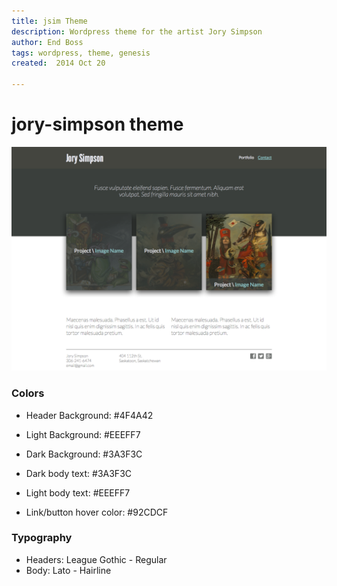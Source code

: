 ```yaml
---
title: jsim Theme
description: Wordpress theme for the artist Jory Simpson
author: End Boss
tags: wordpress, theme, genesis
created:  2014 Oct 20

---
```


jory-simpson theme
============

![ScreenShot](https://github.com/7Mears/jory-simpson/blob/master/mockup.png?raw=true "Mockup")


### Colors
* Header Background: #4F4A42
* Light Background: #EEEFF7
* Dark Background: #3A3F3C

* Dark body text: #3A3F3C
* Light body text: #EEEFF7

* Link/button hover color: #92CDCF


### Typography
* Headers: League Gothic - Regular
* Body: Lato - Hairline
